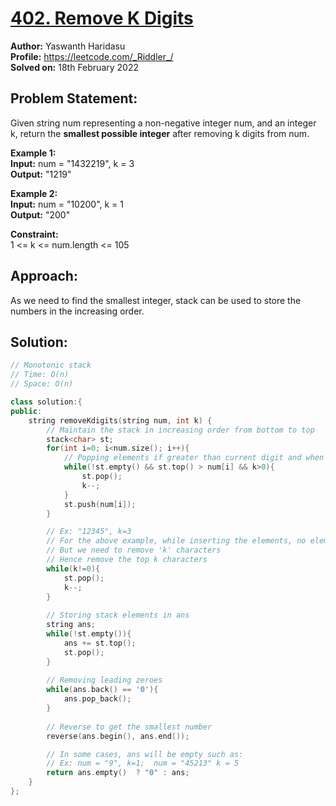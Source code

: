 # [402. Remove K Digits](https://leetcode.com/problems/remove-k-digits/)
**Author:** Yaswanth Haridasu <br> 
**Profile:** https://leetcode.com/_Riddler_/ <br>
**Solved on:** 18th February 2022

## Problem Statement:
Given string num representing a non-negative integer num, and an integer k, return the **smallest possible integer** after removing k digits from num.

**Example 1:** <br>
**Input:** num = "1432219", k = 3 <br>
**Output:** "1219"

**Example 2:** <br>
**Input:** num = "10200", k = 1 <br>
**Output:** "200"

**Constraint:** <br>
1 <= k <= num.length <= 105

## Approach:
As we need to find the smallest integer, stack can be used to store the numbers in the increasing order.

## Solution: 
```cpp
// Monotonic stack
// Time: O(n)
// Space: O(n)

class solution:{
public:
    string removeKdigits(string num, int k) {
        // Maintain the stack in increasing order from bottom to top
        stack<char> st;
        for(int i=0; i<num.size(); i++){
            // Popping elements if greater than current digit and when k>0
            while(!st.empty() && st.top() > num[i] && k>0){
                st.pop();
                k--;
            }
            st.push(num[i]);
        }

        // Ex: "12345", k=3
        // For the above example, while inserting the elements, no element will be popped
        // But we need to remove 'k' characters 
        // Hence remove the top k characters
        while(k!=0){
            st.pop();
            k--;
        }
        
        // Storing stack elements in ans
        string ans;
        while(!st.empty()){
            ans += st.top();
            st.pop();
        }
        
        // Removing leading zeroes
        while(ans.back() == '0'){
            ans.pop_back();
        }
        
        // Reverse to get the smallest number
        reverse(ans.begin(), ans.end());

        // In some cases, ans will be empty such as:
        // Ex: num = "9", k=1;  num = "45213" k = 5
        return ans.empty()  ? "0" : ans;
    }
};
```